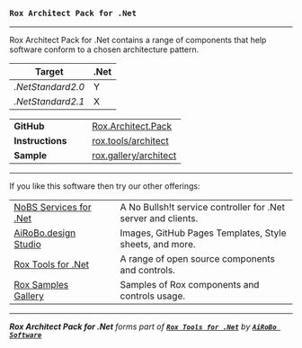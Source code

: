 ### **`Rox Architect Pack for .Net`**
---
Rox Architect Pack for .Net contains a range of components that help software conform to a chosen architecture pattern.

| Target | .Net |
| --- | --- |
| *.NetStandard2.0* | Y |
| *.NetStandard2.1* | X |

| | | |
| --- | --- | --- |
| **GitHub** | &nbsp; &nbsp; | [Rox.Architect.Pack](https://github.com/ai-ro-bo/Rox.Architect.Pack/) |
| **Instructions** | | [rox.tools/architect](https://rox.tools/architect/) |
| **Sample** | | [rox.gallery/architect](https://rox.gallery/architect/) |

---
If you like this software then try our other offerings:

| | | |
| --- | --- | --- |
| [NoBS Services for .Net](https://nobs.services/) | &nbsp; &nbsp; | A No Bullsh!t service controller for .Net server and clients. |
| [AiRoBo.design Studio](https://airobo.design/) | | Images, GitHub Pages Templates, Style sheets, and more. |
| [Rox Tools for .Net](https://rox.tools/) | | A range of open source components and controls. |
| [Rox Samples Gallery](https://rox.gallery/) | | Samples of Rox components and controls usage. |

---
***Rox Architect Pack for .Net*** *forms part of* [***`Rox Tools for .Net`***](https://rox.tools/) *by* [***`AiRoBo Software`***](https://airobo.software/)
